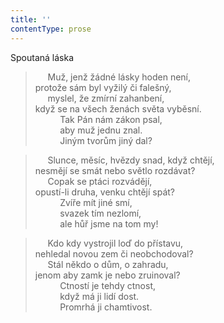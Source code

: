 ```yaml
---
title: ''
contentType: prose
---
```


Spoutaná láska

>      Muž, jenž žádné lásky hoden není,  
> protože sám byl vyžilý či falešný,  
>      myslel, že zmírní zahanbení,  
> když se na všech ženách světa vyběsní.  
>           Tak Pán nám zákon psal,  
>           aby muž jednu znal.  
>           Jiným tvorům jiný dal?

>      Slunce, měsíc, hvězdy snad, když chtějí,  
> nesmějí se smát nebo světlo rozdávat?  
>      Copak se ptáci rozvádějí,  
> opustí-li druha, venku chtějí spát?  
>           Zvíře mít jiné smí,  
>           svazek tím nezlomí,  
>           ale hůř jsme na tom my!

>      Kdo kdy vystrojil loď do přístavu,  
> nehledal novou zem či neobchodoval?  
>      Stál někdo o dům, o zahradu,  
> jenom aby zamk je nebo zruinoval?  
>           Ctností je tehdy ctnost,  
>           když má ji lidí dost.  
>           Promrhá ji chamtivost.
